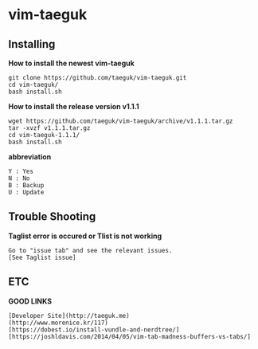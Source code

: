 vim-taeguk
=============

Installing
----------

__How to install the newest vim-taeguk__

	git clone https://github.com/taeguk/vim-taeguk.git
	cd vim-taeguk/
	bash install.sh
	
__How to install the release version v1.1.1__

	wget https://github.com/taeguk/vim-taeguk/archive/v1.1.1.tar.gz
	tar -xvzf v1.1.1.tar.gz
	cd vim-taeguk-1.1.1/
	bash install.sh
	
__abbreviation__
	
	Y : Yes
	N : No
	B : Backup
	U : Update


Trouble Shooting
----------------

__Taglist error is occured or Tlist is not working__

	Go to "issue tab" and see the relevant issues.
	[See Taglist issue] 

	
ETC
---

__GOOD LINKS__

	[Developer Site](http://taeguk.me)
	(http://www.morenice.kr/117)
	[https://dobest.io/install-vundle-and-nerdtree/]
	[https://joshldavis.com/2014/04/05/vim-tab-madness-buffers-vs-tabs/]

[See Taglist issue]:https://github.com/taeguk/vim-taeguk/issues/1
